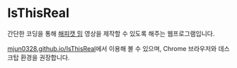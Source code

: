 # IsThisReal

간단한 코딩을 통해 [해피캣 밈](https://namu.wiki/w/Happy%20Happy%20Happy) 영상을 제작할 수 있도록 해주는 웹프로그램입니다.

[mjun0328.github.io/IsThisReal](https://mjun0328.github.io/IsThisReal)에서 이용해 볼 수 있으며, Chrome 브라우저와 데스크탑 환경을 권장합니다.

